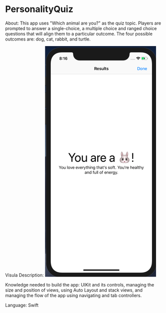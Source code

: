 # PersonalityQuiz
About: This app uses "Which animal are you?" as the quiz topic. Players are prompted to answer a single-choice, 
a multiple choice and ranged choice questions that will align them to a particular outcome. The four possible outcomes are:
dog, cat, rabbit, and turtle.

Visula Description:
![myimage-alt-tag](https://github.com/ShaliseA/PersonalityQuiz/blob/master/possibleOutcome.png)

Knowledge needed to build the app: UIKit and its controls, managing the size and position of views, using Auto Layout and
stack views, and managing the flow of the app using navigating and tab controllers. 

Language: Swift
